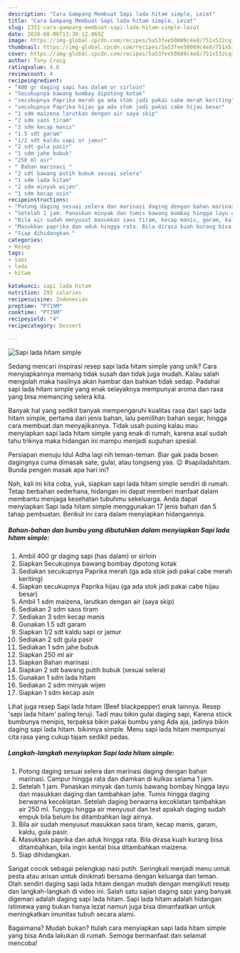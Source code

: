```yaml
---
description: "Cara Gampang Membuat Sapi lada hitam simple, Lezat"
title: "Cara Gampang Membuat Sapi lada hitam simple, Lezat"
slug: 2331-cara-gampang-membuat-sapi-lada-hitam-simple-lezat
date: 2020-08-06T13:30:12.869Z
image: https://img-global.cpcdn.com/recipes/5a53fee50089c4e8/751x532cq70/sapi-lada-hitam-simple-foto-resep-utama.jpg
thumbnail: https://img-global.cpcdn.com/recipes/5a53fee50089c4e8/751x532cq70/sapi-lada-hitam-simple-foto-resep-utama.jpg
cover: https://img-global.cpcdn.com/recipes/5a53fee50089c4e8/751x532cq70/sapi-lada-hitam-simple-foto-resep-utama.jpg
author: Tony Craig
ratingvalue: 4.8
reviewcount: 4
recipeingredient:
- "400 gr daging sapi has dalam or sirloin"
- "Secukupnya bawang bombay dipotong kotak"
- "secukupnya Paprika merah ga ada stok jadi pakai cabe merah keriting"
- "secukupnya Paprika hijau ga ada stok jadi pakai cabe hijau besar"
- "1 sdm maizena larutkan dengan air saya skip"
- "2 sdm saos tiram"
- "3 sdm kecap manis"
- "1.5 sdt garam"
- "1/2 sdt kaldu sapi or jamur"
- "2 sdt gula pasir"
- "1 sdm jahe bubuk"
- "250 ml air"
- " Bahan marinasi "
- "2 sdt bawang putih bubuk sesuai selera"
- "1 sdm lada hitam"
- "2 sdm minyak wijen"
- "1 sdm kecap asin"
recipeinstructions:
- "Potong daging sesuai selera dan marinasi daging dengan bahan marinasi. Campur hingga rata dan diamkan di kulkas selama 1 jam."
- "Setelah 1 jam. Panaskan minyak dan tumis bawang bombay hingga layu dan masukkan daging dan tambahkan jahe. Tumis hingga daging berwarna kecoklatan. Setelah daging berwarna kecoklatan tambahkan air 250 ml. Tunggu hingga air menyusut dan test apakah daging sudah empuk bila belum bs ditambahkan lagi airnya."
- "Bila air sudah menyusut masukkan saos tiram, kecap manis, garam, kaldu, gula pasir."
- "Masukkan paprika dan aduk hingga rata. Bila dirasa kuah kurang bisa ditambahkan, bila ingin kental bisa ditambahkan maizena."
- "Siap dihidangkan."
categories:
- Resep
tags:
- sapi
- lada
- hitam

katakunci: sapi lada hitam 
nutrition: 293 calories
recipecuisine: Indonesian
preptime: "PT19M"
cooktime: "PT39M"
recipeyield: "4"
recipecategory: Dessert

---
```



![Sapi lada hitam simple](https://img-global.cpcdn.com/recipes/5a53fee50089c4e8/751x532cq70/sapi-lada-hitam-simple-foto-resep-utama.jpg)

Sedang mencari inspirasi resep sapi lada hitam simple yang unik? Cara menyiapkannya memang tidak susah dan tidak juga mudah. Kalau salah mengolah maka hasilnya akan hambar dan bahkan tidak sedap. Padahal sapi lada hitam simple yang enak selayaknya mempunyai aroma dan rasa yang bisa memancing selera kita.

Banyak hal yang sedikit banyak mempengaruhi kualitas rasa dari sapi lada hitam simple, pertama dari jenis bahan, lalu pemilihan bahan segar, hingga cara membuat dan menyajikannya. Tidak usah pusing kalau mau menyiapkan sapi lada hitam simple yang enak di rumah, karena asal sudah tahu triknya maka hidangan ini mampu menjadi suguhan spesial.

Persiapan menuju Idul Adha lagi nih teman-teman. Biar gak pada bosen dagingnya cuma dimasak sate, gulai, atau tongseng yaa. 😉 #sapiladahitam. Bunda pengen masak apa hari ini?


Nah, kali ini kita coba, yuk, siapkan sapi lada hitam simple sendiri di rumah. Tetap berbahan sederhana, hidangan ini dapat memberi manfaat dalam membantu menjaga kesehatan tubuhmu sekeluarga. Anda dapat menyiapkan Sapi lada hitam simple menggunakan 17 jenis bahan dan 5 tahap pembuatan. Berikut ini cara dalam menyiapkan hidangannya.

<!--inarticleads1-->

##### Bahan-bahan dan bumbu yang dibutuhkan dalam menyiapkan Sapi lada hitam simple:

1. Ambil 400 gr daging sapi (has dalam) or sirloin
1. Siapkan Secukupnya bawang bombay dipotong kotak
1. Sediakan secukupnya Paprika merah (ga ada stok jadi pakai cabe merah keriting)
1. Siapkan secukupnya Paprika hijau (ga ada stok jadi pakai cabe hijau besar)
1. Ambil 1 sdm maizena, larutkan dengan air (saya skip)
1. Sediakan 2 sdm saos tiram
1. Sediakan 3 sdm kecap manis
1. Gunakan 1.5 sdt garam
1. Siapkan 1/2 sdt kaldu sapi or jamur
1. Sediakan 2 sdt gula pasir
1. Sediakan 1 sdm jahe bubuk
1. Siapkan 250 ml air
1. Siapkan  Bahan marinasi :
1. Siapkan 2 sdt bawang putih bubuk (sesuai selera)
1. Gunakan 1 sdm lada hitam
1. Sediakan 2 sdm minyak wijen
1. Siapkan 1 sdm kecap asin


Lihat juga resep Sapi lada hitam (Beef blackpepper) enak lainnya. Resep &#39;sapi lada hitam&#39; paling teruji. Tadi mau bikin gulai daging sapi, Karena stock bumbunya menipis, terpaksa bikin pakai bumbu yang Ada aja, jadinya bikin daging sapi lada hitam. bikinnya simple. Menu sapi lada hitam mempunyai cita rasa yang cukup tajam sedikit pedas. 

<!--inarticleads2-->

##### Langkah-langkah menyiapkan Sapi lada hitam simple:

1. Potong daging sesuai selera dan marinasi daging dengan bahan marinasi. Campur hingga rata dan diamkan di kulkas selama 1 jam.
1. Setelah 1 jam. Panaskan minyak dan tumis bawang bombay hingga layu dan masukkan daging dan tambahkan jahe. Tumis hingga daging berwarna kecoklatan. Setelah daging berwarna kecoklatan tambahkan air 250 ml. Tunggu hingga air menyusut dan test apakah daging sudah empuk bila belum bs ditambahkan lagi airnya.
1. Bila air sudah menyusut masukkan saos tiram, kecap manis, garam, kaldu, gula pasir.
1. Masukkan paprika dan aduk hingga rata. Bila dirasa kuah kurang bisa ditambahkan, bila ingin kental bisa ditambahkan maizena.
1. Siap dihidangkan.


Sangat cocok sebagai pelengkap nasi putih. Seringkali menjadi menu untuk pesta atau arisan untuk dinikmati bersama dengan keluarga dan teman. Olah sendiri daging sapi lada hitam dengan mudah dengan mengikuti resep dan langkah-langkah di video ini. Salah satu sajian daging sapi yang banyak digemari adalah daging sapi lada hitam. Sapi lada hitam adalah hidangan istimewa yang bukan hanya lezat namun juga bisa dimanfaatkan untuk meningkatkan imunitas tubuh secara alami. 

Bagaimana? Mudah bukan? Itulah cara menyiapkan sapi lada hitam simple yang bisa Anda lakukan di rumah. Semoga bermanfaat dan selamat mencoba!
